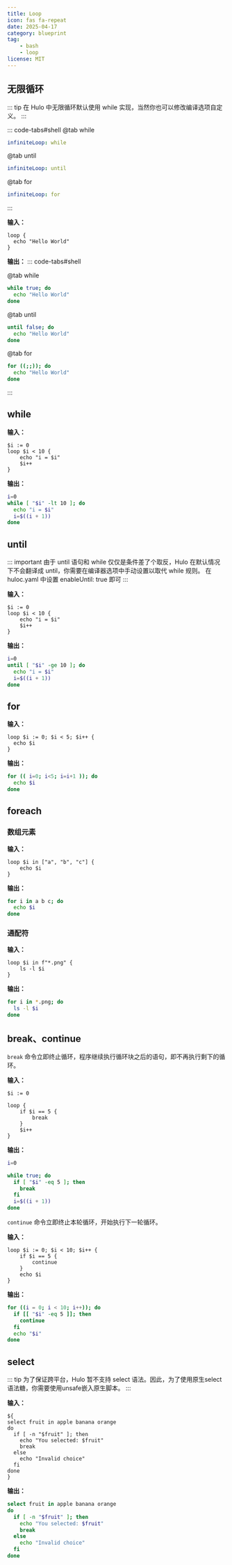 ```yaml
---
title: Loop
icon: fas fa-repeat
date: 2025-04-17
category: blueprint
tag: 
    - bash
    - loop
license: MIT
---
```


## 无限循环

::: tip
在 Hulo 中无限循环默认使用 while 实现，当然你也可以修改编译选项自定义。
:::


::: code-tabs#shell
@tab while

```yaml title="huloc.yaml"
infiniteLoop: while
```

@tab until

```yaml title="huloc.yaml"
infiniteLoop: until
```

@tab for

```yaml title="huloc.yaml"
infiniteLoop: for
```
:::

**输入：**

```hulo
loop {
  echo "Hello World"
}
```

**输出：**
::: code-tabs#shell
 
@tab while

```bash
while true; do
  echo "Hello World"
done
```

@tab until

```bash
until false; do
  echo "Hello World"
done
```

@tab for

```bash
for ((;;)); do
  echo "Hello World"
done
```
:::

## while

**输入：**
```hulo
$i := 0
loop $i < 10 {
    echo "i = $i"
    $i++
}
```

**输出：**
```bash
i=0
while [ "$i" -lt 10 ]; do
  echo "i = $i"
  i=$((i + 1))
done
```

## until

::: important
由于 until 语句和 while 仅仅是条件差了个取反，Hulo 在默认情况下不会翻译成 until，你需要在编译器选项中手动设置以取代 while 规则。
在 huloc.yaml 中设置 enableUntil: true 即可
:::

**输入：**
```hulo
$i := 0
loop $i < 10 {
    echo "i = $i"
    $i++
}
```

**输出：**
```bash
i=0
until [ "$i" -ge 10 ]; do
  echo "i = $i"
  i=$((i + 1))
done
```

## for

**输入：**
```hulo
loop $i := 0; $i < 5; $i++ {
  echo $i
}
```

**输出：**
```bash
for (( i=0; i<5; i=i+1 )); do
  echo $i
done
```

## foreach

### 数组元素

**输入：**
```hulo
loop $i in ["a", "b", "c"] {
    echo $i
}
```

**输出：**
```bash
for i in a b c; do
  echo $i
done
```

### 通配符

**输入：**
```hulo
loop $i in f"*.png" {
    ls -l $i
}
```

**输出：**
```bash
for i in *.png; do
  ls -l $i
done
```

## break、continue

`break` 命令立即终止循环，程序继续执行循环块之后的语句，即不再执行剩下的循环。

**输入：**
```hulo
$i := 0

loop {
    if $i == 5 {
        break
    }
    $i++
}
```

**输出：**
```bash
i=0

while true; do
  if [ "$i" -eq 5 ]; then
    break
  fi
  i=$((i + 1))
done
```

`continue` 命令立即终止本轮循环，开始执行下一轮循环。

**输入：**
```hulo
loop $i := 0; $i < 10; $i++ {
    if $i == 5 {
        continue
    }
    echo $i
}
```

**输出：**
```bash
for ((i = 0; i < 10; i++)); do
  if [[ "$i" -eq 5 ]]; then
    continue
  fi
  echo "$i"
done
```

## select

::: tip
为了保证跨平台，Hulo 暂不支持 select 语法。因此，为了使用原生select语法糖，你需要使用unsafe嵌入原生脚本。
:::

**输入：**
```hulo
${
select fruit in apple banana orange
do
  if [ -n "$fruit" ]; then
    echo "You selected: $fruit"
    break
  else
    echo "Invalid choice"
  fi
done
}
```

**输出：**
```bash
select fruit in apple banana orange
do
  if [ -n "$fruit" ]; then
    echo "You selected: $fruit"
    break
  else
    echo "Invalid choice"
  fi
done
```